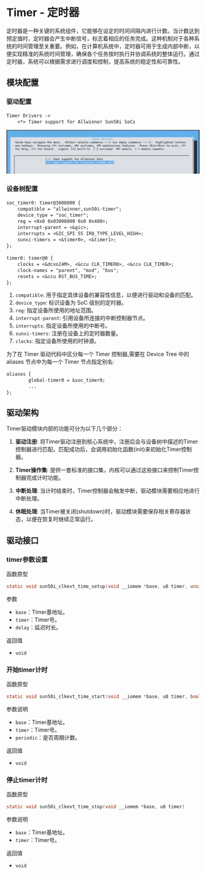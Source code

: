 # Timer - 定时器

定时器是一种关键的系统组件，它能够在设定的时间间隔内进行计数。当计数达到预定值时，定时器会产生中断信号，标志着相应的任务完成。这种机制对于各种系统的时间管理至关重要。例如，在计算机系统中，定时器可用于生成内部中断，以便实现精准的系统时间管理，确保各个任务按时执行并协调系统的整体运行。通过定时器，系统可以根据需求进行调度和控制，提高系统的稳定性和可靠性。

## 模块配置

### 驱动配置

```
Timer Drivers ->
	<*> Timer support for Allwinner Sun50i SoCs 
```



![image-20240514120640437](assets/timer/image-20240514120640437.png)

### 设备树配置

```
soc_timer0: timer@3008000 {
    compatible = "allwinner,sun50i-timer";
    device_type = "soc_timer";
    reg = <0x0 0x03008000 0x0 0x400>;
    interrupt-parent = <&gic>;
    interrupts = <GIC_SPI 55 IRQ_TYPE_LEVEL_HIGH>;
    sunxi-timers = <&timer0>, <&timer1>;
};

timer0: timer@0 {
    clocks = <&dcxo24M>, <&ccu CLK_TIMER0>, <&ccu CLK_TIMER>;
    clock-names = "parent", "mod", "bus";
    resets = <&ccu RST_BUS_TIME>;
};
```

1. `compatible`: 用于指定具体设备的兼容性信息，以便进行驱动和设备的匹配。
2. `device_type`: 标识设备为 SoC 级别的定时器。
3. `reg`: 指定设备所使用的地址范围。
4. `interrupt-parent`: 引用设备所连接的中断控制器节点。
5. `interrupts`: 指定设备所使用的中断号。
6. `sunxi-timers`: 注册在设备上的定时器数量。
7. `clocks`: 指定设备所使用的时钟源。

为了在 Timer 驱动代码中区分每一个 Timer 控制器,需要在 Device Tree 中的 aliases 节点中为每一个
Timer 节点指定别名:

```
aliases {
       	global-timer0 = &soc_timer0;
        ...
};
```

## 驱动架构

Timer驱动模块内部的功能可分为以下几个部分：

1. **驱动注册**: 将Timer驱动注册到核心系统中，注册后会与设备树中描述的Timer控制器进行匹配。匹配成功后，会调用初始化函数(init)来初始化Timer控制器。

2. **Timer操作集**: 提供一套标准的接口集，内核可以通过这些接口来控制Timer控制器完成计时功能。

3. **中断处理**: 当计时结束时，Timer控制器会触发中断，驱动模块需要相应地进行中断处理。

4. **休眠处理**: 当Timer被关闭(shutdown)时，驱动模块需要保存相关寄存器状态，以便在恢复时继续正常运行。

## 驱动接口

### timer参数设置
函数原型

```c
static void sun50i_clkevt_time_setup(void __iomem *base, u8 timer, unsigned long delay)
```
参数

- `base`：Timer基地址。
- `timer`：Timer号。
- `delay`：延迟时长。

返回值

- `void`

### 开始timer计时

函数原型

```c
static void sun50i_clkevt_time_start(void __iomem *base, u8 timer, bool periodic)
```

参数说明

- `base`：Timer基地址。
- `timer`：Timer号。
- `periodic`：是否周期计数。

返回值

- `void`

### 停止timer计时

函数原型

```c
static void sun50i_clkevt_time_stop(void __iomem *base, u8 timer)
```

参数说明

- `base`：Timer基地址。
- `timer`：Timer号。

返回值

- `void`

